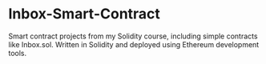 # Inbox-Smart-Contract
Smart contract projects from my Solidity course, including simple contracts like Inbox.sol. Written in Solidity and deployed using Ethereum development tools.
